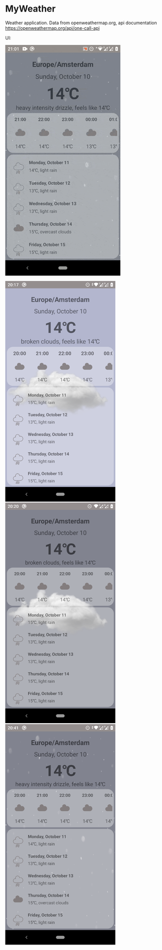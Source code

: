 # MyWeather

Weather application.
Data from openweathermap.org, api documentation https://openweathermap.org/api/one-call-api

UI:

![](https://raw.githubusercontent.com/ElenaIbr/MyWeather/master/demo_weather.gif)

<img src="https://raw.githubusercontent.com/ElenaIbr/MyWeather/master/Screenshot_20211010-201747.png" alt="Your image title" width="350"/>
<img src="https://raw.githubusercontent.com/ElenaIbr/MyWeather/master/Screenshot_20211010-202032.png" alt="Your image title" width="350"/>
<img src="https://raw.githubusercontent.com/ElenaIbr/MyWeather/master/Screenshot_20211010-204153.png" alt="Your image title" width="350"/>







